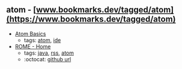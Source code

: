 atom - [www.bookmarks.dev/tagged/atom](https://www.bookmarks.dev/tagged/atom)
---
* [Atom Basics](http://flight-manual.atom.io/getting-started/sections/atom-basics/)
    * tags: [atom](../tagged/atom.md), [ide](../tagged/ide.md)
* [ROME - Home](https://rometools.github.io/rome/)
    * tags: [java](../tagged/java.md), [rss](../tagged/rss.md), [atom](../tagged/atom.md)
    * :octocat: [github url](https://github.com/rometools/rome)
